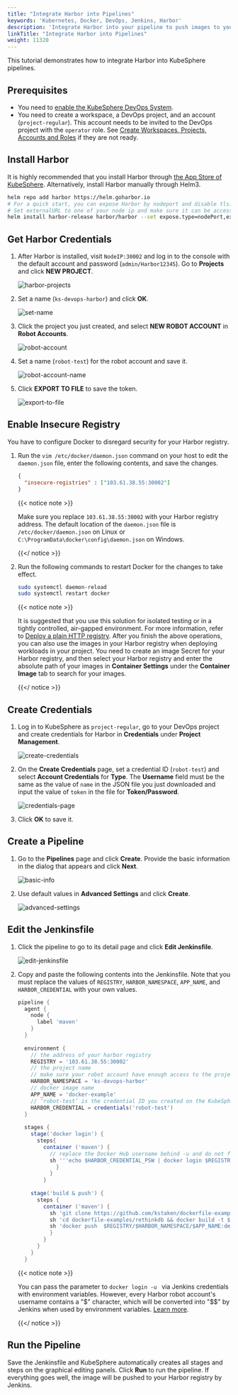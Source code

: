 ```yaml
---
title: "Integrate Harbor into Pipelines"
keywords: 'Kubernetes, Docker, DevOps, Jenkins, Harbor'
description: 'Integrate Harbor into your pipeline to push images to your Harbor registry.'
linkTitle: "Integrate Harbor into Pipelines"
weight: 11320
---
```


This tutorial demonstrates how to integrate Harbor into KubeSphere pipelines.

## Prerequisites

- You need to [enable the KubeSphere DevOps System](../../../pluggable-components/devops/).
- You need to create a workspace, a DevOps project, and an account (`project-regular`). This account needs to be invited to the DevOps project with the `operator` role. See [Create Workspaces, Projects, Accounts and Roles](../../../quick-start/create-workspace-and-project/) if they are not ready.

## Install Harbor

It is highly recommended that you install Harbor through [the App Store of KubeSphere](../../../application-store/built-in-apps/harbor-app/). Alternatively, install Harbor manually through Helm3.

```bash
helm repo add harbor https://helm.goharbor.io
# For a quick start, you can expose Harbor by nodeport and disable tls.
# Set externalURL to one of your node ip and make sure it can be accessed by jenkins.
helm install harbor-release harbor/harbor --set expose.type=nodePort,externalURL=http://$ip:30002,expose.tls.enabled=false
```

## Get Harbor Credentials

1. After Harbor is installed, visit `NodeIP:30002` and log in to the console with the default account and password (`admin/Harbor12345`). Go to **Projects** and click **NEW PROJECT**.

   ![harbor-projects](/images/docs/devops-user-guide/tool-integration/integrate-harbor-into-pipeline/harbor-projects.jpg)

2. Set a name (`ks-devops-harbor`) and click **OK**.

   ![set-name](/images/docs/devops-user-guide/tool-integration/integrate-harbor-into-pipeline/set-name.png)

3. Click the project you just created, and select **NEW ROBOT ACCOUNT** in **Robot Accounts**.

   ![robot-account](/images/docs/devops-user-guide/tool-integration/integrate-harbor-into-pipeline/robot-account.png)

4. Set a name (`robot-test`) for the robot account and save it.

   ![robot-account-name](/images/docs/devops-user-guide/tool-integration/integrate-harbor-into-pipeline/robot-account-name.png)

5. Click **EXPORT TO FILE** to save the token.

   ![export-to-file](/images/docs/devops-user-guide/tool-integration/integrate-harbor-into-pipeline/export-to-file.png)

## Enable Insecure Registry

You have to configure Docker to disregard security for your Harbor registry.

1. Run the `vim /etc/docker/daemon.json` command on your host to edit the `daemon.json` file, enter the following contents, and save the changes.

   ```json
   {
     "insecure-registries" : ["103.61.38.55:30002"]
   }
   ```

   {{< notice note >}}

   Make sure you replace `103.61.38.55:30002` with your Harbor registry address. The default location of the `daemon.json` file is `/etc/docker/daemon.json` on Linux or `C:\ProgramData\docker\config\daemon.json` on Windows.

   {{</ notice >}}

2. Run the following commands to restart Docker for the changes to take effect.

   ```bash
   sudo systemctl daemon-reload
   sudo systemctl restart docker
   ```

   {{< notice note >}}

   It is suggested that you use this solution for isolated testing or in a tightly controlled, air-gapped environment. For more information, refer to [Deploy a plain HTTP registry](https://docs.docker.com/registry/insecure/#deploy-a-plain-http-registry). After you finish the above operations, you can also use the images in your Harbor registry when deploying workloads in your project. You need to create an image Secret for your Harbor registry, and then select your Harbor registry and enter the absolute path of your images in **Container Settings** under the **Container Image** tab to search for your images.

   {{</ notice >}}

## Create Credentials

1. Log in to KubeSphere as `project-regular`, go to your DevOps project and create credentials for Harbor in **Credentials** under **Project Management**.

   ![create-credentials](/images/docs/devops-user-guide/tool-integration/integrate-harbor-into-pipeline/create-credentials.png)

2. On the **Create Credentials** page, set a credential ID (`robot-test`) and select **Account Credentials** for **Type**. The **Username** field must be the same as the value of `name` in the JSON file you just downloaded and input the value of `token` in the file for **Token/Password**.

   ![credentials-page](/images/docs/devops-user-guide/tool-integration/integrate-harbor-into-pipeline/credentials-page.png)

3. Click **OK** to save it.

## Create a Pipeline

1. Go to the **Pipelines** page and click **Create**. Provide the basic information in the dialog that appears and click **Next**.

   ![basic-info](/images/docs/devops-user-guide/tool-integration/integrate-harbor-into-pipeline/basic-info.png)

2. Use default values in **Advanced Settings** and click **Create**.

   ![advanced-settings](/images/docs/devops-user-guide/tool-integration/integrate-harbor-into-pipeline/advanced-settings.png)

## Edit the Jenkinsfile

1. Click the pipeline to go to its detail page and click **Edit Jenkinsfile**.

   ![edit-jenkinsfile](/images/docs/devops-user-guide/tool-integration/integrate-harbor-into-pipeline/edit-jenkinsfile.png)

2. Copy and paste the following contents into the Jenkinsfile. Note that you must replace the values of `REGISTRY`, `HARBOR_NAMESPACE`, `APP_NAME`, and `HARBOR_CREDENTIAL` with your own values.

   ```groovy
   pipeline {  
     agent {
       node {
         label 'maven'
       }
     }
     
     environment {
       // the address of your harbor registry
       REGISTRY = '103.61.38.55:30002'
       // the project name
       // make sure your robot account have enough access to the project
       HARBOR_NAMESPACE = 'ks-devops-harbor'
       // docker image name
       APP_NAME = 'docker-example'
       // ‘robot-test’ is the credential ID you created on the KubeSphere console
       HARBOR_CREDENTIAL = credentials('robot-test')
     }
     
     stages {
       stage('docker login') {
         steps{
           container ('maven') {
             // replace the Docker Hub username behind -u and do not forget ''. You can also use a Docker Hub token. 
             sh '''echo $HARBOR_CREDENTIAL_PSW | docker login $REGISTRY -u 'robot$robot-test' --password-stdin'''
               }
             }  
           }
           
       stage('build & push') {
         steps {
           container ('maven') {
             sh 'git clone https://github.com/kstaken/dockerfile-examples.git'
             sh 'cd dockerfile-examples/rethinkdb && docker build -t $REGISTRY/$HARBOR_NAMESPACE/$APP_NAME:devops-test .'
             sh 'docker push  $REGISTRY/$HARBOR_NAMESPACE/$APP_NAME:devops-test'
             }
           }
         }
       }
     }
   
   
   ```

   {{< notice note >}}

   You can pass the parameter to `docker login -u ` via Jenkins credentials with environment variables. However, every Harbor robot account's username contains a "\$" character, which will be converted into "\$$" by Jenkins when used by environment variables. [Learn more](https://number1.co.za/rancher-cannot-use-harbor-robot-account-imagepullbackoff-pull-access-denied/).

   {{</ notice >}} 

## Run the Pipeline

Save the Jenkinsfile and KubeSphere automatically creates all stages and steps on the graphical editing panels. Click **Run** to run the pipeline. If everything goes well, the image will be pushed to your Harbor registry by Jenkins.